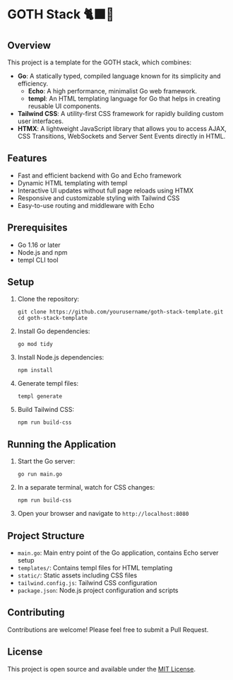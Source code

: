 # GOTH Stack 🐈‍⬛🖤

## Overview

This project is a template for the GOTH stack, which combines:

- **Go**: A statically typed, compiled language known for its simplicity and efficiency.
  - **Echo**: A high performance, minimalist Go web framework.
  - **templ**: An HTML templating language for Go that helps in creating reusable UI components.
- **Tailwind CSS**: A utility-first CSS framework for rapidly building custom user interfaces.
- **HTMX**: A lightweight JavaScript library that allows you to access AJAX, CSS Transitions, WebSockets and Server Sent Events directly in HTML.

## Features

- Fast and efficient backend with Go and Echo framework
- Dynamic HTML templating with templ
- Interactive UI updates without full page reloads using HTMX
- Responsive and customizable styling with Tailwind CSS
- Easy-to-use routing and middleware with Echo

## Prerequisites

- Go 1.16 or later
- Node.js and npm
- templ CLI tool

## Setup

1. Clone the repository:

   ```
   git clone https://github.com/yourusername/goth-stack-template.git
   cd goth-stack-template
   ```

2. Install Go dependencies:

   ```
   go mod tidy
   ```

3. Install Node.js dependencies:

   ```
   npm install
   ```

4. Generate templ files:

   ```
   templ generate
   ```

5. Build Tailwind CSS:
   ```
   npm run build-css
   ```

## Running the Application

1. Start the Go server:

   ```
   go run main.go
   ```

2. In a separate terminal, watch for CSS changes:

   ```
   npm run build-css
   ```

3. Open your browser and navigate to `http://localhost:8080`

## Project Structure

- `main.go`: Main entry point of the Go application, contains Echo server setup
- `templates/`: Contains templ files for HTML templating
- `static/`: Static assets including CSS files
- `tailwind.config.js`: Tailwind CSS configuration
- `package.json`: Node.js project configuration and scripts

## Contributing

Contributions are welcome! Please feel free to submit a Pull Request.

## License

This project is open source and available under the [MIT License](LICENSE).
